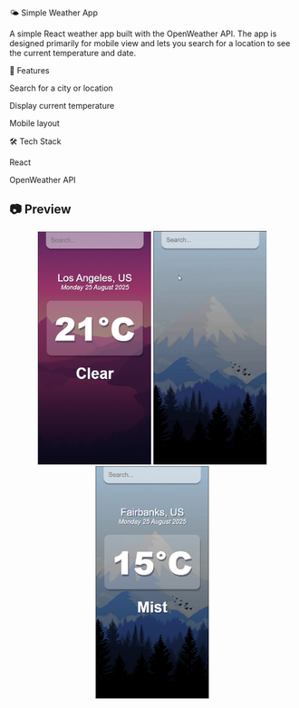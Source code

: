 🌤️ Simple Weather App

A simple React weather app built with the OpenWeather API.
The app is designed primarily for mobile view and lets you search for a location to see the current temperature and date.

🚀 Features

Search for a city or location

Display current temperature

Mobile layout

🛠️ Tech Stack

React

OpenWeather API

## 📷 Preview

<p align="center">
  <img src="./public/preview-LA.png" alt="Weather App Demo" width="200" />
  <img src="./public/demo-gif.gif" alt="Weather App Demo" width="200" />
  <img src="./public/preview-Fairbanks.png" alt="Weather App Demo" width="200" />
</p>

